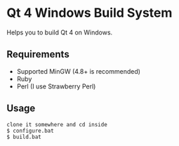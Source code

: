 # Qt 4 Windows Build System

Helps you to build Qt 4 on Windows.

## Requirements

- Supported MinGW (4.8+ is recommended)
- Ruby
- Perl (I use Strawberry Perl)

## Usage

```
clone it somewhere and cd inside
$ configure.bat
$ build.bat
```
